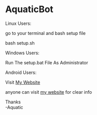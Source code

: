 # AquaticBot

Linux Users:

go to your terminal and bash setup file

bash setup.sh

Windows Users:

Run The setup.bat File As Administrator

Android Users:

Visit <a href="https://aquatic.aquaticdev.repl.co" target="_blank">My Website</a>

anyone can visit <a href="https://aquatic.aquaticdev.repl.co" target="_blank">my website</a> for clear info

Thanks <br>
-Aquatic
